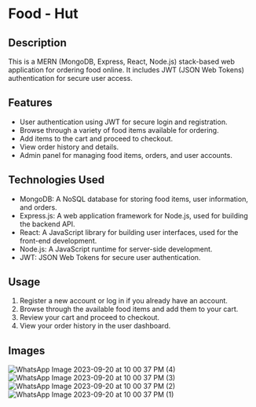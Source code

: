 # Food - Hut

## Description

This is a MERN (MongoDB, Express, React, Node.js) stack-based web application for ordering food online. It includes JWT (JSON Web Tokens) authentication for secure user access.

## Features

- User authentication using JWT for secure login and registration.
- Browse through a variety of food items available for ordering.
- Add items to the cart and proceed to checkout.
- View order history and details.
- Admin panel for managing food items, orders, and user accounts.

## Technologies Used

- MongoDB: A NoSQL database for storing food items, user information, and orders.
- Express.js: A web application framework for Node.js, used for building the backend API.
- React: A JavaScript library for building user interfaces, used for the front-end development.
- Node.js: A JavaScript runtime for server-side development.
- JWT: JSON Web Tokens for secure user authentication.


## Usage


1. Register a new account or log in if you already have an account.
2. Browse through the available food items and add them to your cart.
3. Review your cart and proceed to checkout.
4. View your order history in the user dashboard.

## Images
![WhatsApp Image 2023-09-20 at 10 00 37 PM (4)](https://github.com/Dcoder10M/Seven-Spices/assets/84701974/f5a8995c-81c2-47ba-9d15-266a474a2a71)
![WhatsApp Image 2023-09-20 at 10 00 37 PM (3)](https://github.com/Dcoder10M/Seven-Spices/assets/84701974/fd962b03-c5ed-4949-8c71-b70b4a94c955)
![WhatsApp Image 2023-09-20 at 10 00 37 PM (2)](https://github.com/Dcoder10M/Seven-Spices/assets/84701974/573f922a-eb74-4f2a-b38f-602e54b1453a)
![WhatsApp Image 2023-09-20 at 10 00 37 PM (1)](https://github.com/Dcoder10M/Seven-Spices/assets/84701974/5c16fbef-7c63-496d-9b51-647ed91c901d)

